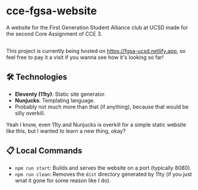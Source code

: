 # cce-fgsa-website
A website for the First Generation Student Alliance club at UCSD made for the second Core Assignment of CCE 3.

## 
This project is currently being hosted on https://fgsa-ucsd.netlify.app, so feel free to pay it a visit if you wanna see how it's looking so far!

## 🛠️ Technologies
- **Eleventy (11ty)**: Static site generator.
- **Nunjucks**: Templating language.
- Probably not much more than that (if anything), because that would be silly overkill.

Yeah I know, even 11ty and Nunjucks is overkill for a simple static website like this, but I wanted to learn a new thing, okay?

## 📋 Local Commands
- `npm run start`: Builds and serves the website on a port (typically 8080).
- `npm run clean`: Removes the `dist` directory generated by 11ty (if you just wnat it gone for some reason like I do).
